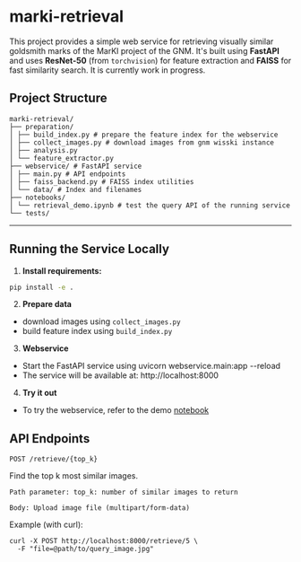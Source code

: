 # marki-retrieval
This project provides a simple web service for retrieving visually similar goldsmith marks of the MarKI project of the GNM. It's built using **FastAPI** and uses **ResNet-50** (from `torchvision`) for feature extraction and **FAISS** for fast similarity search. It is currently work in progress.


## Project Structure
```
marki-retrieval/
├── preparation/ 
│ ├── build_index.py # prepare the feature index for the webservice
│ ├── collect_images.py # download images from gnm wisski instance
│ ├── analysis.py 
│ └── feature_extractor.py
├── webservice/ # FastAPI service
│ ├── main.py # API endpoints
│ ├── faiss_backend.py # FAISS index utilities
│ └── data/ # Index and filenames
├── notebooks/ 
│ └── retrieval_demo.ipynb # test the query API of the running service
└── tests/ 
```


---

## Running the Service Locally

1. **Install requirements:**

```bash
pip install -e .
```
2. **Prepare data**

- download images using `collect_images.py`
- build feature index using `build_index.py`

3. **Webservice**

- Start the FastAPI service using uvicorn webservice.main:app --reload
- The service will be available at: http://localhost:8000

4. **Try it out**

- To try the webservice, refer to the demo [notebook](notebooks/retrieval_demo.ipynb) 

## API Endpoints
`POST /retrieve/{top_k}`

Find the top k most similar images.

    Path parameter: top_k: number of similar images to return

    Body: Upload image file (multipart/form-data)

Example (with curl):

```
curl -X POST http://localhost:8000/retrieve/5 \
  -F "file=@path/to/query_image.jpg"
```
